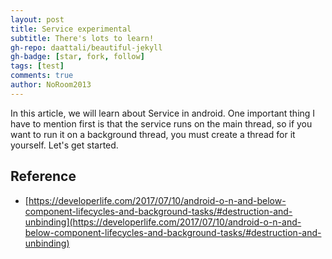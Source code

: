 ```yaml
---
layout: post
title: Service experimental
subtitle: There's lots to learn!
gh-repo: daattali/beautiful-jekyll
gh-badge: [star, fork, follow]
tags: [test]
comments: true
author: NoRoom2013
---
```


In this article, we will learn about Service in android.
One important thing I have to mention first is that the service runs on the main thread, so if you want to run it on a background thread, you must create a thread for it yourself.
Let's get started.



## Reference
- [https://developerlife.com/2017/07/10/android-o-n-and-below-component-lifecycles-and-background-tasks/#destruction-and-unbinding](https://developerlife.com/2017/07/10/android-o-n-and-below-component-lifecycles-and-background-tasks/#destruction-and-unbinding)
